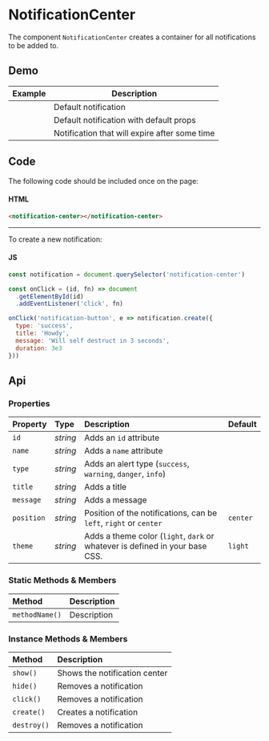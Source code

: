 # NotificationCenter
The component `NotificationCenter` creates a container for all notifications to be added to.

## Demo

<table class="example">
  <thead>
    <tr>
      <th>Example</th>
      <th>Description</th>
    </tr>
  </thead>
  <tbody>
    <tr>
      <td>
        <input-button id="notification-button-1" value="Notify Me"></input-button>
      </td>
      <td>
        <span id="notification-center-tooltip-1">
          Default notification
        </span>
      </td>
    </tr>
    <tr>
      <td>
        <input-button id="notification-button-2" value="Success"></input-button>
        <input-button id="notification-button-3" value="Warning"></input-button>
        <input-button id="notification-button-4" value="Danger"></input-button>
        <input-button id="notification-button-5" value="Info"></input-button>
      </td>
      <td>
        <span id="notification-center-tooltip-2">
          Default notification with default props
        </span>
      </td>
    </tr>
    <tr>
      <td>
        <input-button id="notification-button-6" value="Self Close"></input-button>
      </td>
      <td>
        <span id="notification-center-tooltip-3">
          Notification that will expire after some time
        </span>
      </td>
    </tr>
  </tbody>
</table>

<notification-center></notification-center>

## Code

The following code should be included once on the page:

#### HTML
```html
<notification-center></notification-center>
```

---

To create a new notification:

#### JS
```js
const notification = document.querySelector('notification-center')

const onClick = (id, fn) => document
  .getElementById(id)
  .addEventListener('click', fn)

onClick('notification-button', e => notification.create({
  type: 'success',
  title: 'Howdy',
  message: 'Will self destruct in 3 seconds',
  duration: 3e3
}))
```

## Api

### Properties

| Property | Type | Description | Default |
| :--- | :--- | :--- | :--- |
| `id` | *string* | Adds an `id` attribute |  |
| `name` | *string* | Adds a `name` attribute |  |
| `type` | *string* | Adds an alert type (`success`, `warning`, `danger`, `info`) |  |
| `title` | *string* | Adds a title |  |
| `message` | *string* | Adds a message |  |
| `position` | *string* | Position of the notifications, can be `left`, `right` or `center` | `center` |
| `theme` | *string* | Adds a theme color (`light`, `dark` or whatever is defined in your base CSS. | `light` |

### Static Methods & Members

| Method | Description |
| :--- | :--- |
| `methodName()` | Description |

### Instance Methods & Members

| Method | Description |
| :--- | :--- |
| `show()` | Shows the notification center |
| `hide()` | Removes a notification |
| `click()` | Removes a notification |
| `create()` | Creates a notification |
| `destroy()` | Removes a notification |
